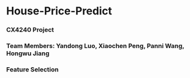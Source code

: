 # House-Price-Predict
### CX4240 Project
### Team Members: Yandong Luo, Xiaochen Peng, Panni Wang, Hongwu Jiang


### Feature Selection

